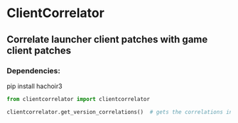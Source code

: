 # ClientCorrelator
## Correlate launcher client patches with game client patches

### Dependencies:
pip install hachoir3

```python
from clientcorrelator import clientcorrelator

clientcorrelator.get_version_correlations()  # gets the correlations in dict format
```
